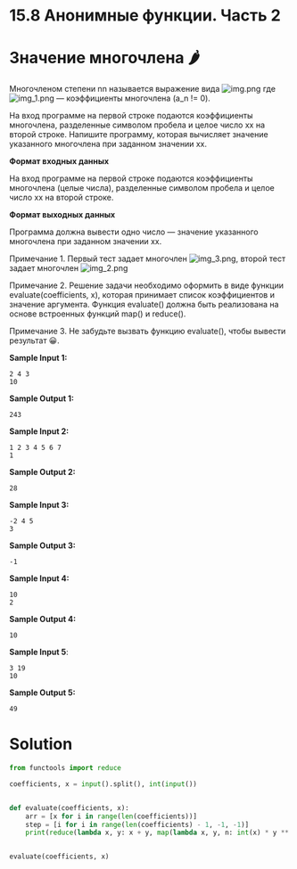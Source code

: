 # 15.8 Анонимные функции. Часть 2

# Значение многочлена 🌶️

Многочленом степени nn называется выражение вида
![img.png](../Всякое/img.png)
где ![img_1.png](../Всякое/img_1.png)  — коэффициенты многочлена (a_n != 0).

На вход программе на первой строке подаются коэффициенты многочлена, разделенные символом пробела и целое число xx на
второй строке. Напишите программу, которая вычисляет значение указанного многочлена при заданном значении xx.

**Формат входных данных**

На вход программе на первой строке подаются коэффициенты многочлена (целые числа), разделенные символом пробела и целое
число xx на второй строке.

**Формат выходных данных**

Программа должна вывести одно число — значение указанного многочлена при заданном значении xx.

Примечание 1. Первый тест задает многочлен ![img_3.png](../Всякое/img_3.png), второй тест задает
многочлен  ![img_2.png](../Всякое/img_2.png)

Примечание 2. Решение задачи необходимо оформить в виде функции evaluate(coefficients, x), которая принимает список
коэффициентов и значение аргумента. Функция evaluate() должна быть реализована на основе встроенных функций map() и
reduce().

Примечание 3. Не забудьте вызвать функцию evaluate(), чтобы вывести результат 😀.

**Sample Input 1:**

```
2 4 3
10
```

**Sample Output 1:**

```
243
```

**Sample Input 2:**

```
1 2 3 4 5 6 7
1
```

**Sample Output 2:**

```
28
```

**Sample Input 3:**

```
-2 4 5
3
```

**Sample Output 3:**

```
-1
```

**Sample Input 4:**

```
10
2
```

**Sample Output 4:**

```
10
```

**Sample Input 5**:

```
3 19
10
```

**Sample Output 5:**

```
49
```

# Solution

```python
from functools import reduce

coefficients, x = input().split(), int(input())


def evaluate(coefficients, x):
    arr = [x for i in range(len(coefficients))]
    step = [i for i in range(len(coefficients) - 1, -1, -1)]
    print(reduce(lambda x, y: x + y, map(lambda x, y, n: int(x) * y ** n, coefficients, arr, step)))


evaluate(coefficients, x)
```